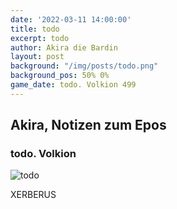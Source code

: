 ```yaml
---
date: '2022-03-11 14:00:00'
title: todo
excerpt: todo
author: Akira die Bardin
layout: post
background: "/img/posts/todo.png"
background_pos: 50% 0%
game_date: todo. Volkion 499
---
```


<div class="rhyme">
  <blockquote>
  </blockquote>
</div>

## Akira, Notizen zum Epos

### todo. Volkion

![todo](img/posts/todo.png)
<!--tia stärker geworden, timos besser gerüstet. Bexos kriegt metallischen Wyrmling als begleiter.-->

XERBERUS
